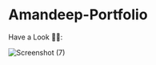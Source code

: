 # Amandeep-Portfolio

Have a Look 👨‍💻:

![Screenshot (7)](https://user-images.githubusercontent.com/90441055/236464516-324ea4ca-64cb-41b7-b36a-202fa95e48cc.png)
